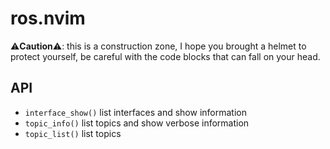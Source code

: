 # ros.nvim

⚠️**Caution**⚠️: this is a construction zone, I hope you brought a helmet to protect yourself, be careful with the code blocks that can fall on your head.


## API

- `interface_show()` list interfaces and show information
- `topic_info()` list topics and show verbose information
- `topic_list()` list topics

